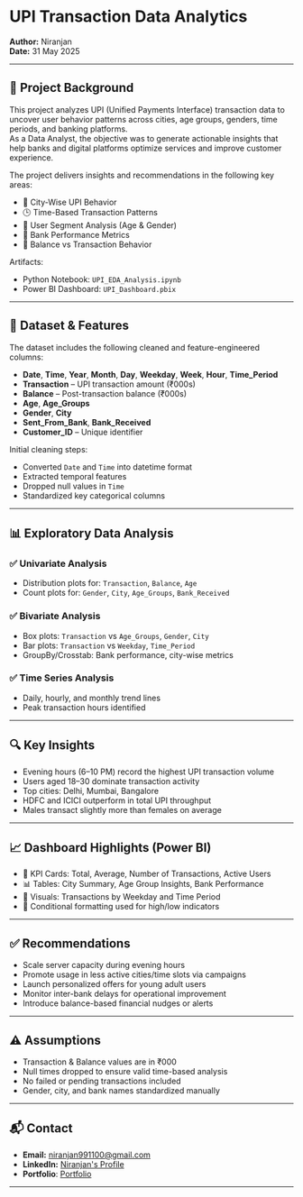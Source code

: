 # UPI Transaction Data Analytics

**Author:** Niranjan  
**Date:** 31 May 2025

---

## 📌 Project Background

This project analyzes UPI (Unified Payments Interface) transaction data to uncover user behavior patterns across cities, age groups, genders, time periods, and banking platforms.  
As a Data Analyst, the objective was to generate actionable insights that help banks and digital platforms optimize services and improve customer experience.

The project delivers insights and recommendations in the following key areas:

- 📍 City-Wise UPI Behavior  
- 🕒 Time-Based Transaction Patterns  
- 👥 User Segment Analysis (Age & Gender)  
- 🏦 Bank Performance Metrics  
- 💼 Balance vs Transaction Behavior  

Artifacts:
- Python Notebook: `UPI_EDA_Analysis.ipynb`  
- Power BI Dashboard: `UPI_Dashboard.pbix`  

---

## 🧾 Dataset & Features

The dataset includes the following cleaned and feature-engineered columns:

- **Date**, **Time**, **Year**, **Month**, **Day**, **Weekday**, **Week**, **Hour**, **Time_Period**
- **Transaction** – UPI transaction amount (₹000s)
- **Balance** – Post-transaction balance (₹000s)
- **Age**, **Age_Groups**
- **Gender**, **City**
- **Sent_From_Bank**, **Bank_Received**
- **Customer_ID** – Unique identifier

Initial cleaning steps:

- Converted `Date` and `Time` into datetime format  
- Extracted temporal features  
- Dropped null values in `Time`  
- Standardized key categorical columns  

---

## 📊 Exploratory Data Analysis

### ✅ Univariate Analysis
- Distribution plots for: `Transaction`, `Balance`, `Age`
- Count plots for: `Gender`, `City`, `Age_Groups`, `Bank_Received`

### ✅ Bivariate Analysis
- Box plots: `Transaction` vs `Age_Groups`, `Gender`, `City`
- Bar plots: `Transaction` vs `Weekday`, `Time_Period`
- GroupBy/Crosstab: Bank performance, city-wise metrics

### ✅ Time Series Analysis
- Daily, hourly, and monthly trend lines
- Peak transaction hours identified

---

## 🔍 Key Insights

- Evening hours (6–10 PM) record the highest UPI transaction volume  
- Users aged 18–30 dominate transaction activity  
- Top cities: Delhi, Mumbai, Bangalore  
- HDFC and ICICI outperform in total UPI throughput  
- Males transact slightly more than females on average  

---

## 📈 Dashboard Highlights (Power BI)

- 🔢 KPI Cards: Total, Average, Number of Transactions, Active Users  
- 📊 Tables: City Summary, Age Group Insights, Bank Performance  
- 📅 Visuals: Transactions by Weekday and Time Period  
- 🎯 Conditional formatting used for high/low indicators  

---

## ✅ Recommendations

- Scale server capacity during evening hours  
- Promote usage in less active cities/time slots via campaigns  
- Launch personalized offers for young adult users  
- Monitor inter-bank delays for operational improvement  
- Introduce balance-based financial nudges or alerts  

---

## ⚠️ Assumptions

- Transaction & Balance values are in ₹000  
- Null times dropped to ensure valid time-based analysis  
- No failed or pending transactions included  
- Gender, city, and bank names standardized manually  

---

## 📬 Contact

- **Email:** niranjan991100@gmail.com  
- **LinkedIn:** [Niranjan's Profile](https://www.linkedin.com/in/niranjan-a83517229/)
- **Portfolio**: [Portfolio](https://niranjan910.github.io/NiranjanDataAnalystPortfolio.github.io/)

---

